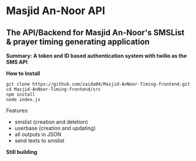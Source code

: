 # Masjid An-Noor API

## The API/Backend for Masjid An-Noor's SMSList & prayer timing generating application

**Summary: A token and ID based authentication system with twilio as the SMS API**

**How to Install**
```
git clone https://github.com/zaida04/Masjid-AnNoor-Timing-frontend.git
cd Masjid-AnNoor-Timing-frontend/src
npm install
node index.js
```

Features:
- smslist (creation and deletion)
- userbase (creation and updating)
- all outputs in JSON
- send texts to smslist

**Still building**

